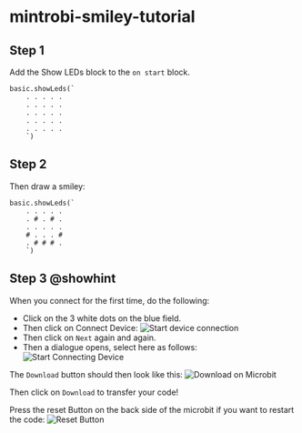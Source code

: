 # mintrobi-smiley-tutorial
## Step 1

Add the Show LEDs block to the ``on start`` block.
```blocks
basic.showLeds(`
    . . . . .
    . . . . .
    . . . . .
    . . . . .
    . . . . .
    `)
```
## Step 2
Then draw a smiley:
```blocks
basic.showLeds(`
    . . . . .
    . # . # .
    . . . . .
    # . . . #
    . # # # .
    `)
```
## Step 3 @showhint
When you connect for the first time, do the following:
* Click on the 3 white dots on the blue field.
* Then click on Connect Device:
![Start device connection](https://kiliansinger.github.io/mintrobi-tutorials/connect_start.png)
* Then click on `Next` again and again.
* Then a dialogue opens, select here as follows:
![Start Connecting Device](https://kiliansinger.github.io/mintrobi-tutorials/connect.png)

The `Download` button should then look like this:
![Download on Microbit](https://kiliansinger.github.io/mintrobi-tutorials/download_microbit.png) 

Then click on `Download` to transfer your code!

Press the reset Button on the back side of the microbit if you want to restart the code:
![Reset Button](https://s3.amazonaws.com/cdn.freshdesk.com/data/helpdesk/attachments/production/19067466923/original/iPH690ko6mt0STYSgz8v_sYFUoz4BnlJsQ.png?1604662044)